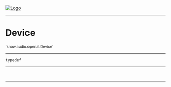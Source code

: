 
[![Logo](../../../../images/logo.png)](../../../../api/index.html)

---



<h1>Device</h1>
<small>`snow.audio.openal.Device`</small>



---

`typedef`

---

&nbsp;
&nbsp;









---

&nbsp;
&nbsp;
&nbsp;
&nbsp;
